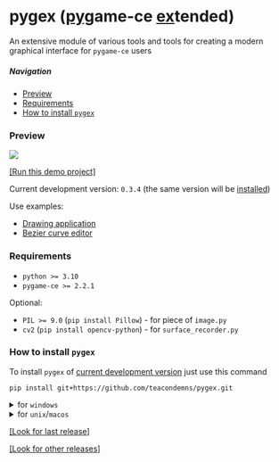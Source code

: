 # pygex (<ins>pyg</ins>ame-ce <ins>ex</ins>tended)
An extensive module of various tools and tools for creating a modern graphical interface for `pygame-ce` users

##### Navigation
- [Preview](#preview)
- [Requirements](#requirements)
- [How to install `pygex`](#how-to-install-pygex)

### Preview

![](https://github.com/TeaCondemns/pygex/releases/download/v0.3.3/preview.gif)

[[Run this demo project]](https://github.com/teacondemns/pygex/releases/tag/v0.3.3)

Current development version: `0.3.4` (the same version will be [installed](#how-to-install-pygex))

Use examples:
- [Drawing application](https://github.com/teacondemns/vector-paint)
- [Bezier curve editor](https://github.com/teacondemns/bezier-curve)

### Requirements
- `python >= 3.10`
- `pygame-ce >= 2.2.1`

Optional:
- `PIL >= 9.0` (`pip install Pillow`) - for piece of `image.py`
- `cv2` (`pip install opencv-python`) - for `surface_recorder.py`

### How to install `pygex`
To install `pygex` of [current development version](#preview) just use this command
```
pip install git+https://github.com/teacondemns/pygex.git
```

<details>
  <summary>for <code>windows</code></summary>
  

```
py -m pip install git+https://github.com/teacondemns/pygex.git
```
</details>

<details>
  <summary>for <code>unix</code>/<code>macos</code></summary>
  

```
python3 -m pip install git+https://github.com/teacondemns/pygex.git
```
</details>

[[Look for last release]](https://github.com/teacondemns/pygex/releases/tag/v0.3.3)

[[Look for other releases]](https://github.com/teacondemns/pygex/releases)
